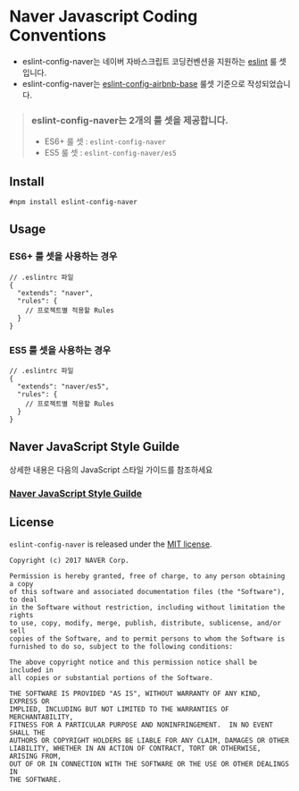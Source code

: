 # Naver Javascript Coding Conventions
- eslint-config-naver는 네이버 자바스크립트 코딩컨벤션을 지원하는 [eslint](http://eslint.org/) 룰 셋입니다.
- eslint-config-naver는 [eslint-config-airbnb-base](https://github.com/airbnb/javascript/tree/master/packages/eslint-config-airbnb-base) 룰셋 기준으로 작성되었습니다.

> ### eslint-config-naver는 2개의 룰 셋을 제공합니다.
> - ES6+ 룰 셋 : `eslint-config-naver`
> - ES5 룰 셋 : `eslint-config-naver/es5`

## Install
```
#npm install eslint-config-naver
```

## Usage
### ES6+ 룰 셋을 사용하는 경우
```
// .eslintrc 파일
{
  "extends": "naver",
  "rules": {
    // 프로젝트별 적용할 Rules
  }
}
```

### ES5 룰 셋을 사용하는 경우
```
// .eslintrc 파일
{
  "extends": "naver/es5",
  "rules": {
    // 프로젝트별 적용할 Rules
  }
}
```

## Naver JavaScript Style Guilde
상세한 내용은 다음의 JavaScript 스타일 가이드를 참조하세요  

### [Naver JavaScript Style Guilde](STYLE_GUIDE.md)


## License
`eslint-config-naver` is released under the [MIT license](LICENSE).

```
Copyright (c) 2017 NAVER Corp.

Permission is hereby granted, free of charge, to any person obtaining a copy
of this software and associated documentation files (the "Software"), to deal
in the Software without restriction, including without limitation the rights
to use, copy, modify, merge, publish, distribute, sublicense, and/or sell
copies of the Software, and to permit persons to whom the Software is
furnished to do so, subject to the following conditions:

The above copyright notice and this permission notice shall be included in
all copies or substantial portions of the Software.

THE SOFTWARE IS PROVIDED "AS IS", WITHOUT WARRANTY OF ANY KIND, EXPRESS OR
IMPLIED, INCLUDING BUT NOT LIMITED TO THE WARRANTIES OF MERCHANTABILITY,
FITNESS FOR A PARTICULAR PURPOSE AND NONINFRINGEMENT.  IN NO EVENT SHALL THE
AUTHORS OR COPYRIGHT HOLDERS BE LIABLE FOR ANY CLAIM, DAMAGES OR OTHER
LIABILITY, WHETHER IN AN ACTION OF CONTRACT, TORT OR OTHERWISE, ARISING FROM,
OUT OF OR IN CONNECTION WITH THE SOFTWARE OR THE USE OR OTHER DEALINGS IN
THE SOFTWARE.
```
